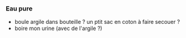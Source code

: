 ### Eau pure 

- boule argile dans bouteille ? un ptit sac en coton à faire secouer ?
- boire mon urine (avec de l'argile ?)

